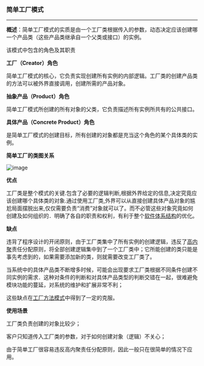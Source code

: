 ###                                                                        简单工厂模式

---

**概述**：简单工厂模式的实质是由一个工厂类根据传入的参数，动态决定应该创建哪一个产品类（这些产品类继承自一个父类或接口）的实例。

该模式中包含的角色及其职责

**工厂（Creator）角色**

简单工厂模式的核心，它负责实现创建所有实例的内部逻辑。工厂类的创建产品类的方法可以被外界直接调用，创建所需的产品对象。

**抽象产品（Product）角色**

简单工厂模式所创建的所有对象的父类，它负责描述所有实例所共有的公共接口。

**具体产品（Concrete Product）角色**

是简单工厂模式的创建目标，所有创建的对象都是充当这个角色的某个具体类的实例。



**简单工厂的类图关系**

![image](https://github.com/technical-exchange/design-mode/blob/dev/src/main/resources/static/images/%E7%AE%80%E5%8D%95%E5%B7%A5%E5%8E%82.png)



**优点**

工厂类是整个模式的关键.包含了必要的逻辑判断,根据外界给定的信息,决定究竟应该创建哪个具体类的对象.通过使用工厂类,外界可以从直接创建具体产品对象的尴尬局面摆脱出来,仅仅需要负责“消费”对象就可以了。而不必管这些对象究竟如何创建及如何组织的．明确了各自的职责和权利，有利于整个[软件体系结构](https://baike.baidu.com/item/%E8%BD%AF%E4%BB%B6%E4%BD%93%E7%B3%BB%E7%BB%93%E6%9E%84)的优化。

**缺点**

违背了程序设计的开闭原则，由于工厂类集中了所有实例的创建逻辑，违反了[高内聚](https://baike.baidu.com/item/%E9%AB%98%E5%86%85%E8%81%9A)责任分配原则，将全部创建逻辑集中到了一个工厂类中；它所能创建的类只能是事先考虑到的，如果需要添加新的类，则就需要改变工厂类了。

当系统中的具体产品类不断增多时候，可能会出现要求工厂类根据不同条件创建不同实例的需求．这种对条件的判断和对具体产品类型的判断交错在一起，很难避免模块功能的蔓延，对系统的维护和扩展非常不利；

这些缺点在[工厂方法模式](https://baike.baidu.com/item/%E5%B7%A5%E5%8E%82%E6%96%B9%E6%B3%95%E6%A8%A1%E5%BC%8F)中得到了一定的克服。

**使用场景**

工厂类负责创建的对象比较少；

客户只知道传入工厂类的参数，对于如何创建对象（逻辑）不关心；

由于简单工厂很容易违反高内聚责任分配原则，因此一般只在很简单的情况下应用。

